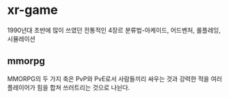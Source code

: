 # xr-game
1990년대 초반에 많이 쓰였던 전통적인 4장르 분류법-아케이드, 어드벤처, 롤플레잉, 시뮬레이션
## mmorpg
MMORPG의 두 가지 축은 PvP와 PvE로서 사람들끼리 싸우는 것과 강력한 적을 여러 플레이어가 힘을 합쳐 쓰러트리는 것으로 나뉜다. 
